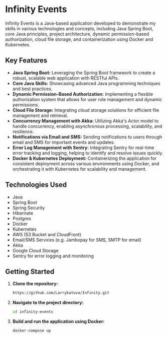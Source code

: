 # Infinity Events

Infinity Events is a Java-based application developed to demonstrate my skills in various technologies and concepts, including Java Spring Boot, core Java principles, project architecture, dynamic permission-based authorization, cloud file storage, and containerization using Docker and Kubernetes.

## Key Features

- **Java Spring Boot:** Leveraging the Spring Boot framework to create a robust, scalable web application with RESTful APIs.
- **Core Java Skills:** Showcasing advanced Java programming techniques and best practices.
- **Dynamic Permission-Based Authorization:** Implementing a flexible authorization system that allows for user role management and dynamic permissions.
- **Cloud File Storage:** Integrating cloud storage solutions for efficient file management and retrieval.
- **Concurrency Management with Akka:** Utilizing Akka's Actor model to handle concurrency, enabling asynchronous processing, scalability, and resilience.
- **Notifications via Email and SMS:** Sending notifications to users through email and SMS for important events and updates.
- **Error Log Management with Sentry:** Integrating Sentry for real-time error tracking and logging, helping to identify and resolve issues quickly.
- **Docker & Kubernetes Deployment:** Containerizing the application for consistent deployment across various environments using Docker, and orchestrating it with Kubernetes for scalability and management.

## Technologies Used

- Java
- Spring Boot
- Spring Security
- Hibernate
- Postgres
- Docker
- Kubernetes
- AWS (S3 Bucket and CloudFront)
- Email/SMS Services (e.g. Jambopay for SMS, SMTP for email)
- Akka
- Google Cloud Storage
- Sentry for error logging and monitoring

## Getting Started

1. **Clone the repository:**
   ```bash
   https://github.com/Larrykatuva/Infinity.git
   
2. **Navigate to the project directory:**
    ```bash
   cd infinity-events

3. **Build and run the application using Docker:**
    ```bash
   docker-compose up
